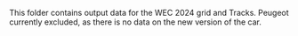 This folder contains output data for the WEC 2024 grid and Tracks.
Peugeot currently excluded, as there is no data on the new version of the car.